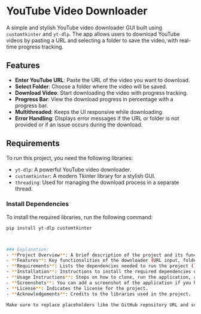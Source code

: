 # YouTube Video Downloader

A simple and stylish YouTube video downloader GUI built using `customtkinter` and `yt-dlp`. The app allows users to download YouTube videos by pasting a URL and selecting a folder to save the video, with real-time progress tracking.

## Features

- **Enter YouTube URL**: Paste the URL of the video you want to download.
- **Select Folder**: Choose a folder where the video will be saved.
- **Download Video**: Start downloading the video with progress tracking.
- **Progress Bar**: View the download progress in percentage with a progress bar.
- **Multithreaded**: Keeps the UI responsive while downloading.
- **Error Handling**: Displays error messages if the URL or folder is not provided or if an issue occurs during the download.

## Requirements

To run this project, you need the following libraries:

- `yt-dlp`: A powerful YouTube video downloader.
- `customtkinter`: A modern Tkinter library for a stylish GUI.
- `threading`: Used for managing the download process in a separate thread.

### Install Dependencies

To install the required libraries, run the following command:

```bash
pip install yt-dlp customtkinter



### Explanation:
- **Project Overview**: A brief description of the project and its functionality.
- **Features**: Key functionalities of the downloader (URL input, folder selection, progress tracking).
- **Requirements**: Lists the dependencies needed to run the project (`yt-dlp` and `customtkinter`).
- **Installation**: Instructions to install the required dependencies using `pip`.
- **Usage Instructions**: Steps on how to clone, run the application, and use the functionality.
- **Screenshots**: You can add a screenshot of the application if you have one (replace `screenshot.png` with an actual file).
- **License**: Indicates the license for the project.
- **Acknowledgements**: Credits to the libraries used in the project.

Make sure to replace placeholders like the GitHub repository URL and screenshot image with the actual ones.
